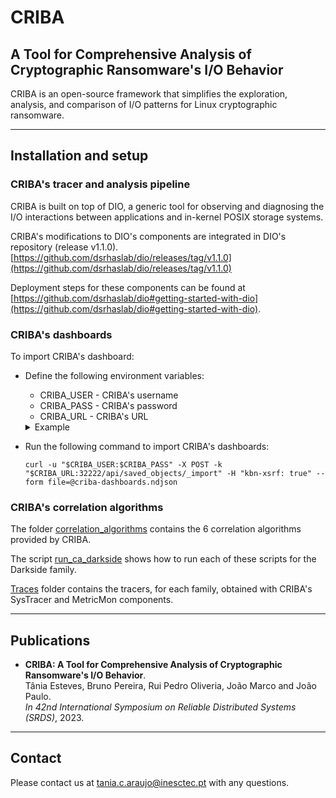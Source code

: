 # CRIBA
## A Tool for Comprehensive Analysis of Cryptographic Ransomware's I/O Behavior


CRIBA is an open-source framework that simplifies the exploration, analysis, and comparison of I/O patterns for Linux cryptographic ransomware.

---

## Installation and setup

### CRIBA's tracer and analysis pipeline

CRIBA is built on top of DIO, a generic tool for observing and diagnosing the I/O interactions between applications and in-kernel POSIX storage systems.

CRIBA's modifications to DIO's components are integrated in DIO's repository (release v1.1.0). [https://github.com/dsrhaslab/dio/releases/tag/v1.1.0](https://github.com/dsrhaslab/dio/releases/tag/v1.1.0)

Deployment steps for these components can be found at [https://github.com/dsrhaslab/dio#getting-started-with-dio](https://github.com/dsrhaslab/dio#getting-started-with-dio).

### CRIBA's dashboards

To import CRIBA's dashboard:
- Define the following environment variables:

    - CRIBA_USER - CRIBA's username
    - CRIBA_PASS - CRIBA's password
    - CRIBA_URL  - CRIBA's URL


    <details>
    <summary>Example</summary>

        CRIBA_USER="dio"
        CRIBA_PASS="diopw"
        CRIBA_URL="http://cloud124"

    </details>

- Run the following command to import CRIBA's dashboards:
    ```
    curl -u "$CRIBA_USER:$CRIBA_PASS" -X POST -k "$CRIBA_URL:32222/api/saved_objects/_import" -H "kbn-xsrf: true" --form file=@criba-dashboards.ndjson
    ```

### CRIBA's correlation algorithms

The folder [correlation_algorithms](correlation_algorithms) contains the 6 correlation algorithms provided by CRIBA.

The script [run_ca_darkside](run_ca_darkside.sh) shows how to run each of these scripts for the Darkside family.

[Traces](traces) folder contains the tracers, for each family, obtained with CRIBA's SysTracer and MetricMon components.

---
## Publications
- **CRIBA: A Tool for Comprehensive Analysis of Cryptographic Ransomware's I/O Behavior**. <br>
Tânia Esteves, Bruno Pereira, Rui Pedro Oliveria, João Marco and João Paulo. <br>
_In 42nd International Symposium on Reliable Distributed Systems (SRDS)_, 2023.

---
## Contact

Please contact us at tania.c.araujo@inesctec.pt with any questions.

